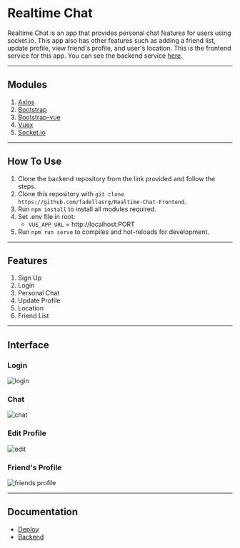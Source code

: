 # Realtime Chat
Realtime Chat is an app that provides personal chat features for users using socket.io. This app also has other features such as adding a friend list, update profile, view friend's profile, and user's location. 
This is the frontend service for this app. You can see the backend service [here](https://github.com/fadellasrg/Realtime-Chat-Backend).

---
## Modules
1. [Axios](https://www.npmjs.com/package/axios)
2. [Bootstrap](https://www.npmjs.com/package/bootstrap)
3. [Bootstrap-vue](https://www.npmjs.com/package/bootstrap-vue)
4. [Vuex](https://www.npmjs.com/package/vuex)
5. [Socket.io](https://www.npmjs.com/package/socket.io-client)

---
## How To Use
1. Clone the backend repository from the link provided and follow the steps.
2. Clone this repository with `git clone https://github.com/fadellasrg/Realtime-Chat-Frontend`.
3. Run `npm install` to install all modules required.
4. Set .env file in root:
    - `VUE_APP_URL` = http://localhost:PORT
5. Run `npm run serve` to compiles and hot-reloads for development.

---
## Features
1. Sign Up
2. Login
3. Personal Chat
4. Update Profile
5. Location
6. Friend List

---
## Interface
### Login
![login](https://user-images.githubusercontent.com/50002096/110556318-db453c00-8170-11eb-8626-b990095dd7a4.png)

### Chat
![chat](https://user-images.githubusercontent.com/50002096/110556338-e4cea400-8170-11eb-8a14-21fef8512a5d.png)

### Edit Profile
![edit](https://user-images.githubusercontent.com/50002096/110556384-fdd75500-8170-11eb-99cb-043b9e7f7173.png)

### Friend's Profile
![friends profile](https://user-images.githubusercontent.com/50002096/110556428-0e87cb00-8171-11eb-9c7e-0e74a65cea29.png)

---
## Documentation
- [Deploy](https://bit.ly/Realtime-Chat)
- [Backend](https://github.com/fadellasrg/Realtime-Chat-Backend)